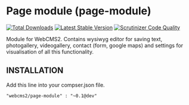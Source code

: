 Page module (page-module)
=========================

[![Total Downloads](https://poser.pugx.org/webcms2/page-module/downloads.png)](https://packagist.org/packages/webcms2/page-module)
[![Latest Stable Version](https://poser.pugx.org/webcms2/page-module/v/stable.png)](https://github.com/webcms2/page-module/releases)
[![Scrutinizer Code Quality](https://scrutinizer-ci.com/g/ufik/page-module/badges/quality-score.png?b=master)](https://scrutinizer-ci.com/g/ufik/page-module/?branch=master)

Module for WebCMS2. Contains wysiwyg editor for saving text, photogallery, videogallery, contact (form, google maps) and settings for visualisation of all this functionality.

INSTALLATION
-----------

Add this line into your compser.json file.

```
"webcms2/page-module" : "~0.1@dev"
```
